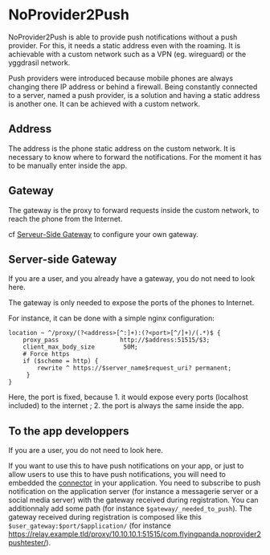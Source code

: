 # NoProvider2Push

NoProvider2Push is able to provide push notifications without a push provider. For this, it needs a static address even with the roaming. It is achievable with a custom network such as a VPN (eg. wireguard) or the yggdrasil network.

Push providers were introduced because mobile phones are always changing there IP address or behind a firewall. Being constantly connected to a server, named a push provider, is a solution and having a static address is another one. It can be achieved with a custom network.

## Address

The address is the phone static address on the custom network. It is necessary to know where to forward the notifications. For the moment it has to be manually enter inside the app.

## Gateway

The gateway is the proxy to forward requests inside the custom network, to reach the phone from the Internet.

cf [Serveur-Side Gateway](#server-side-gateway) to configure your own gateway.

## Server-side Gateway

If you are a user, and you already have a gateway, you do not need to look here. 

The gateway is only needed to expose the ports of the phones to Internet.

For instance, it can be done with a simple nginx configuration:

```
location ~ ^/proxy/(?<address>[^:]+):(?<port>[^/]+)/(.*)$ {
    proxy_pass                 http://$address:51515/$3;
    client_max_body_size        50M;
    # Force https
    if ($scheme = http) {
        rewrite ^ https://$server_name$request_uri? permanent;
     }
}
```

Here, the port is fixed, because 1. it would expose every ports (localhost included) to the internet ; 2. the port is always the same inside the app.

## To the app developpers

If you are a user, you do not need to look here.

If you want to use this to have push notifications on your app, or just to allow users to use this to have push notifications, you will need to embedded the [connector](/NoProvider2Push/android-connector) in your application. You need to subscribe to push notification on the application server (for instance a messagerie server or a social media server) with the gateway received during registration. You can additionnaly add some path (for instance `$gateway/_needed_to_push`). The gateway received during registration is composed like this `$user_gateway:$port/$application/` (for instance https://relay.example.tld/proxy/10.10.10.1:51515/com.flyingpanda.noprovider2pushtester/).
